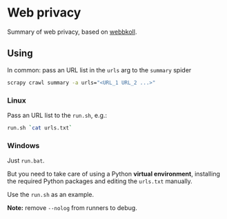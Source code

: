 # Web privacy

Summary of web privacy, based on [webbkoll](https://webbkoll.dataskydd.net/en).

## Using

In common: pass an URL list in the `urls` arg to the `summary` spider

```bash
scrapy crawl summary -a urls="<URL_1 URL_2 ...>"
```

### Linux

Pass an URL list to the `run.sh`, e.g.:

```bash
run.sh `cat urls.txt`
```

### Windows

Just `run.bat`.

But you need to take care of using a Python **virtual environment**, 
installing the required Python packages and editing the `urls.txt` manually.

Use the `run.sh` as an example.

**Note:** remove `--nolog` from runners to debug.
